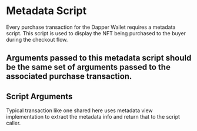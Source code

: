 # Metadata Script

Every purchase transaction for the Dapper Wallet requires a metadata script. This script is used to display the NFT being purchased to the buyer during the checkout flow. 
## Arguments passed to this metadata script should be the same set of arguments passed to the associated purchase transaction.
## Script Arguments

Typical transaction like one shared here uses metadata view implementation to extract the metadata info and return that to the script caller.
